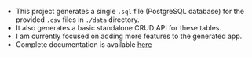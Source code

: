 - This project generates a single `.sql` file (PostgreSQL database) for the provided `.csv` files in `./data` directory.
- It also generates a basic standalone CRUD API for these tables.
- I am currently focused on adding more features to the generated app.
- Complete documentation is available [here](https://mainlycricket.github.io/CSV_App/docs/getting-started)
